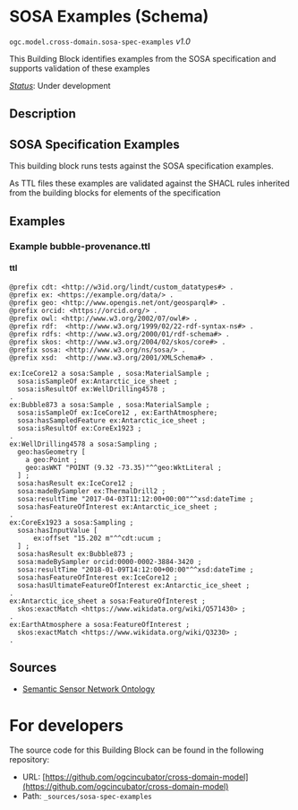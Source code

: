 
# SOSA Examples (Schema)

`ogc.model.cross-domain.sosa-spec-examples` *v1.0*

This Building Block identifies examples from the SOSA specification and supports validation of these examples

[*Status*](http://www.opengis.net/def/status): Under development

## Description

## SOSA Specification Examples

This building block runs tests against the SOSA specification examples.

As TTL files these examples are validated against the SHACL rules inherited from the building blocks for elements of the specification

## Examples

### Example bubble-provenance.ttl
#### ttl
```ttl
@prefix cdt: <http://w3id.org/lindt/custom_datatypes#> .
@prefix ex: <https://example.org/data/> .
@prefix geo: <http://www.opengis.net/ont/geosparql#> .
@prefix orcid: <https://orcid.org/> .
@prefix owl: <http://www.w3.org/2002/07/owl#> .
@prefix rdf:  <http://www.w3.org/1999/02/22-rdf-syntax-ns#> .
@prefix rdfs: <http://www.w3.org/2000/01/rdf-schema#> .
@prefix skos: <http://www.w3.org/2004/02/skos/core#> .
@prefix sosa: <http://www.w3.org/ns/sosa/> .
@prefix xsd:  <http://www.w3.org/2001/XMLSchema#> .

ex:IceCore12 a sosa:Sample , sosa:MaterialSample ;
  sosa:isSampleOf ex:Antarctic_ice_sheet ;
  sosa:isResultOf ex:WellDrilling4578 ;
.
ex:Bubble873 a sosa:Sample , sosa:MaterialSample ;
  sosa:isSampleOf ex:IceCore12 , ex:EarthAtmosphere;
  sosa:hasSampledFeature ex:Antarctic_ice_sheet ;
  sosa:isResultOf ex:CoreEx1923 ;
.
ex:WellDrilling4578 a sosa:Sampling ;
  geo:hasGeometry [ 
    a geo:Point ;
    geo:asWKT "POINT (9.32 -73.35)"^^geo:WktLiteral ;
  ] ;
  sosa:hasResult ex:IceCore12 ;
  sosa:madeBySampler ex:ThermalDrill2 ;
  sosa:resultTime "2017-04-03T11:12:00+00:00"^^xsd:dateTime ;
  sosa:hasFeatureOfInterest ex:Antarctic_ice_sheet ;
.
ex:CoreEx1923 a sosa:Sampling ;
  sosa:hasInputValue [
      ex:offset "15.202 m"^^cdt:ucum ;
  ] ;
  sosa:hasResult ex:Bubble873 ;
  sosa:madeBySampler orcid:0000-0002-3884-3420 ;
  sosa:resultTime "2018-01-09T14:12:00+00:00"^^xsd:dateTime ;
  sosa:hasFeatureOfInterest ex:IceCore12 ;
  sosa:hasUltimateFeatureOfInterest ex:Antarctic_ice_sheet ;
.
ex:Antarctic_ice_sheet a sosa:FeatureOfInterest ;
  skos:exactMatch <https://www.wikidata.org/wiki/Q571430> ;
. 
ex:EarthAtmosphere a sosa:FeatureOfInterest ;
  skos:exactMatch <https://www.wikidata.org/wiki/Q3230> ;
. 

```

## Sources

* [Semantic Sensor Network Ontology](https://www.w3.org/TR/vocab-ssn/)

# For developers

The source code for this Building Block can be found in the following repository:

* URL: [https://github.com/ogcincubator/cross-domain-model](https://github.com/ogcincubator/cross-domain-model)
* Path: `_sources/sosa-spec-examples`

